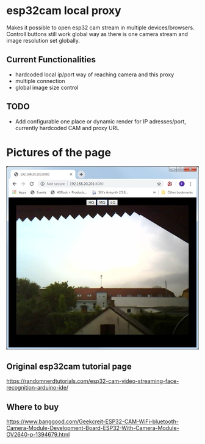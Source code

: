 # esp32cam local proxy
Makes it possible to open esp32 cam stream in multiple devices/browsers.
Controll buttons still work global way as there is one camera stream and image resolution set globally.

## Current Functionalities

* hardcoded local ip/port way of reaching camera and this proxy
* multiple connection
* global image size control

## TODO

* Add configurable one place or dynamic render for IP adresses/port, currently hardcoded CAM and proxy URL


# Pictures of the page

![Image of Screen](doc/screensmall1.jpg)

## Original esp32cam tutorial page
https://randomnerdtutorials.com/esp32-cam-video-streaming-face-recognition-arduino-ide/

## Where to buy
https://www.banggood.com/Geekcreit-ESP32-CAM-WiFi-bluetooth-Camera-Module-Development-Board-ESP32-With-Camera-Module-OV2640-p-1394679.html
